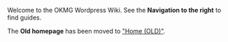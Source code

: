 Welcome to the OKMG Wordpress Wiki. See the **Navigation to the right** to find guides.

The **Old homepage** has been moved to ["Home (OLD)"](/okmediagroup/wordpress-assets/wiki/Old-Homepage).
